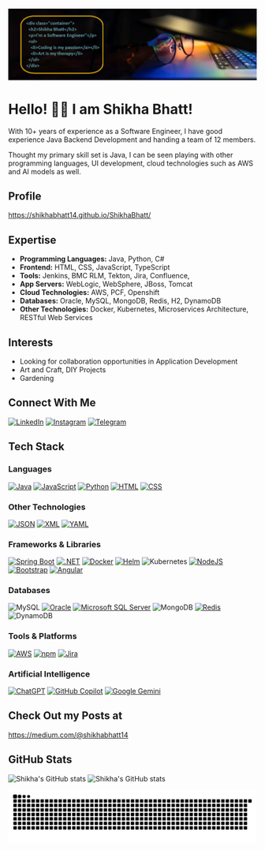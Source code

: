 ![MastHead](https://raw.githubusercontent.com/shikhabhatt14/shikhabhatt14/main/header.png)
# Hello! 👋🏻 I am Shikha Bhatt!

With 10+ years of experience as a Software Engineer, I have good experience Java Backend Development and handing a team of 12 members.

Thought my primary skill set is Java, I can be seen playing with other programming languages, UI development, cloud technologies such as AWS and AI models as well.

## Profile

https://shikhabhatt14.github.io/ShikhaBhatt/

## Expertise

- **Programming Languages:** Java, Python, C#
- **Frontend:** HTML, CSS, JavaScript, TypeScript
- **Tools:** Jenkins, BMC RLM, Tekton, Jira, Confluence, 
- **App Servers:** WebLogic, WebSphere, JBoss, Tomcat
- **Cloud Technologies:** AWS, PCF, Openshift
- **Databases:** Oracle, MySQL, MongoDB, Redis, H2, DynamoDB
- **Other Technologies:** Docker, Kubernetes, Microservices Architecture, RESTful Web Services


## Interests

- Looking for collaboration opportunities in Application Development
- Art and Craft, DIY Projects
- Gardening

## Connect With Me

[![LinkedIn](https://custom-icon-badges.demolab.com/badge/LinkedIn-0A66C2?logo=linkedin-white&logoColor=fff)](https://www.linkedin.com/in/shikha-bhatt-17599280/)
[![Instagram](https://img.shields.io/badge/Instagram-%23E4405F.svg?logo=Instagram&logoColor=white)](https://instagram.com/shikhabhatt14)
[![Telegram](https://img.shields.io/badge/Telegram-2CA5E0?logo=telegram&logoColor=white)](https://t.me/shikhabhatt14)

## Tech Stack

### Languages
[![Java](https://img.shields.io/badge/Java-%23ED8B00.svg?logo=openjdk&logoColor=white)](#) [![JavaScript](https://img.shields.io/badge/JavaScript-F7DF1E?logo=javascript&logoColor=000)](#) [![Python](https://img.shields.io/badge/Python-3776AB?logo=python&logoColor=fff)](#) [![HTML](https://img.shields.io/badge/HTML-%23E34F26.svg?logo=html5&logoColor=white)](#) [![CSS](https://img.shields.io/badge/CSS-1572B6?logo=css3&logoColor=fff)](#)

### Other Technologies
[![JSON](https://img.shields.io/badge/JSON-000?logo=json&logoColor=fff)](#) [![XML](https://img.shields.io/badge/XML-767C52?logo=xml&logoColor=fff)](#) [![YAML](https://img.shields.io/badge/YAML-CB171E?logo=yaml&logoColor=fff)](#)

### Frameworks & Libraries
[![Spring Boot](https://img.shields.io/badge/Spring%20Boot-6DB33F?logo=springboot&logoColor=fff)](#) [![.NET](https://img.shields.io/badge/.NET-512BD4?logo=dotnet&logoColor=fff)](#) [![Docker](https://img.shields.io/badge/Docker-2496ED?logo=docker&logoColor=fff)](#) [![Helm](https://img.shields.io/badge/Helm-0F1689?logo=helm&logoColor=fff)](#) ![Kubernetes](https://img.shields.io/badge/Kubernetes-326CE5?logo=kubernetes&logoColor=fff) [![NodeJS](https://img.shields.io/badge/Node.js-6DA55F?logo=node.js&logoColor=white)](#) [![Bootstrap](https://img.shields.io/badge/Bootstrap-7952B3?logo=bootstrap&logoColor=fff)](#) [![Angular](https://img.shields.io/badge/Angular-%23DD0031.svg?logo=angular&logoColor=white)](#)

### Databases
![MySQL](https://img.shields.io/badge/MySQL-4479A1?logo=mysql&logoColor=fff) [![Oracle](https://custom-icon-badges.demolab.com/badge/Oracle-F80000?logo=oracle&logoColor=fff)](#) [![Microsoft SQL Server](https://custom-icon-badges.demolab.com/badge/Microsoft%20SQL%20Server-CC2927?logo=mssqlserver-white&logoColor=white)](#) ![MongoDB](https://img.shields.io/badge/MongoDB-%234ea94b.svg?logo=mongodb&logoColor=white) [![Redis](https://img.shields.io/badge/Redis-%23DD0031.svg?logo=redis&logoColor=white)](#) ![DynamoDB](https://img.shields.io/badge/DynamoDB-4053D6?logo=amazondynamodb&logoColor=fff)


### Tools & Platforms
[![AWS](https://img.shields.io/badge/AWS-%23FF9900.svg?logo=amazon-web-services&logoColor=white)](#) [![npm](https://img.shields.io/badge/npm-CB3837?logo=npm&logoColor=fff)](#) [![Jira](https://img.shields.io/badge/Jira-0052CC?logo=jira&logoColor=fff)](#)

### Artificial Intelligence
[![ChatGPT](https://img.shields.io/badge/ChatGPT-74aa9c?logo=openai&logoColor=white)](#) [![GitHub Copilot](https://img.shields.io/badge/GitHub%20Copilot-000?logo=githubcopilot&logoColor=fff)](#) [![Google Gemini](https://img.shields.io/badge/Google%20Gemini-886FBF?logo=googlegemini&logoColor=fff)](#)

## Check Out my Posts at
https://medium.com/@shikhabhatt14

## GitHub Stats

![Shikha's GitHub stats](http://github-profile-summary-cards.vercel.app/api/cards/repos-per-language?username=shikhabhatt14&theme=radical&exclude={exclude})
![Shikha's GitHub stats](http://github-profile-summary-cards.vercel.app/api/cards/most-commit-language?username=shikhabhatt14&theme=radical&exclude={exclude})

![Watch my contribution graph being eaten by a Snake!](https://raw.githubusercontent.com/shikhabhatt14/shikhabhatt14/main/snake.svg)

